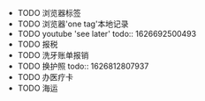 - TODO 浏览器标签
- TODO 浏览器'one tag'本地记录
- TODO youtube 'see later'
  todo:: 1626692500493
- TODO 报税
- TODO 洗牙账单报销
- TODO 换护照
  todo:: 1626812807937
- TODO 办医疗卡
- TODO 海运